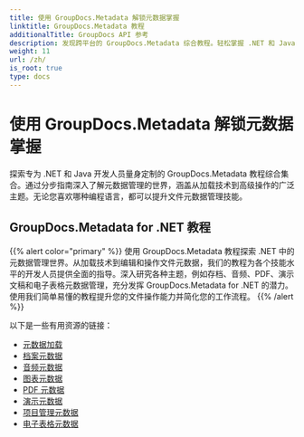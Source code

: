 ```yaml
---
title: 使用 GroupDocs.Metadata 解锁元数据掌握
linktitle: GroupDocs.Metadata 教程
additionalTitle: GroupDocs API 参考
description: 发现跨平台的 GroupDocs.Metadata 综合教程。轻松掌握 .NET 和 Java 中的元数据管理。
weight: 11
url: /zh/
is_root: true
type: docs
---
```

# 使用 GroupDocs.Metadata 解锁元数据掌握


探索专为 .NET 和 Java 开发人员量身定制的 GroupDocs.Metadata 教程综合集合。通过分步指南深入了解元数据管理的世界，涵盖从加载技术到高级操作的广泛主题。无论您喜欢哪种编程语言，都可以提升文件元数据管理技能。

## GroupDocs.Metadata for .NET 教程
{{% alert color="primary" %}}
使用 GroupDocs.Metadata 教程探索 .NET 中的元数据管理世界。从加载技术到编辑和操作文件元数据，我们的教程为各个技能水平的开发人员提供全面的指导。深入研究各种主题，例如存档、音频、PDF、演示文稿和电子表格元数据管理，充分发挥 GroupDocs.Metadata for .NET 的潜力。使用我们简单易懂的教程提升您的文件操作能力并简化您的工作流程。
{{% /alert %}}

以下是一些有用资源的链接：
 
- [元数据加载](./net/metadata-loading/)
- [档案元数据](./net/archive-metadata/)
- [音频元数据](./net/audio-metadata/)
- [图表元数据](./net/diagram-metadata/)
- [PDF 元数据](./net/pdf-metadata/)
- [演示元数据](./net/presentation-metadata/)
- [项目管理元数据](./net/project-management-metadata/)
- [电子表格元数据](./net/spreadsheet-metadata/)



